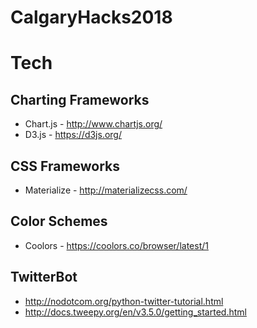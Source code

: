 # CalgaryHacks2018

# Tech

## Charting Frameworks
* Chart.js - http://www.chartjs.org/
* D3.js - https://d3js.org/

## CSS Frameworks
* Materialize - http://materializecss.com/

## Color Schemes
* Coolors - https://coolors.co/browser/latest/1

## TwitterBot

* http://nodotcom.org/python-twitter-tutorial.html
* http://docs.tweepy.org/en/v3.5.0/getting_started.html
